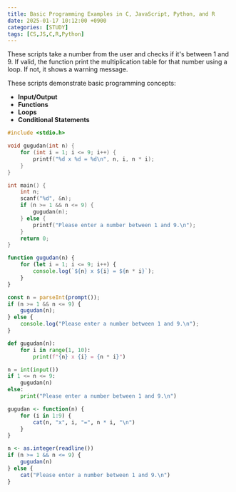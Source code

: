 ```yaml
---
title: Basic Programming Examples in C, JavaScript, Python, and R
date: 2025-01-17 10:12:00 +0900
categories: [STUDY]
tags: [CS,JS,C,R,Python]
---
```


These scripts take a number from the user and checks if it's between 1 and 9.
If valid, the function print the multiplication table for that number using a loop.
If not, it shows a warning message.

These scripts demonstrate basic programming concepts:
- **Input/Output**
- **Functions**
- **Loops**
- **Conditional Statements**

``` C
#include <stdio.h>

void gugudan(int n) {
    for (int i = 1; i <= 9; i++) {
        printf("%d x %d = %d\n", n, i, n * i);
    }
}

int main() {
    int n;
    scanf("%d", &n);
    if (n >= 1 && n <= 9) {
        gugudan(n);
    } else {
        printf("Please enter a number between 1 and 9.\n");
    }
    return 0;
}
```

``` JavaScript
function gugudan(n) {
    for (let i = 1; i <= 9; i++) {
        console.log(`${n} x ${i} = ${n * i}`);
    }
}

const n = parseInt(prompt());
if (n >= 1 && n <= 9) {
    gugudan(n);
} else {
    console.log("Please enter a number between 1 and 9.\n");
}
```

```Python
def gugudan(n):
    for i in range(1, 10):
        print(f"{n} x {i} = {n * i}")

n = int(input())
if 1 <= n <= 9:
    gugudan(n)
else:
    print("Please enter a number between 1 and 9.\n")

```

```R
gugudan <- function(n) {
    for (i in 1:9) {
        cat(n, "x", i, "=", n * i, "\n")
    }
}

n <- as.integer(readline())
if (n >= 1 && n <= 9) {
    gugudan(n)
} else {
    cat("Please enter a number between 1 and 9.\n")
}
```
